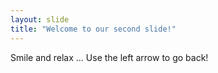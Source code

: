 ```yaml
---
layout: slide
title: "Welcome to our second slide!"
---
```

Smile and relax ...
Use the left arrow to go back!
